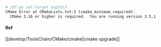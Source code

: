 ```bash
# idf.py set-target esp32c3
CMake Error at CMakeLists.txt:3 (cmake_minimum_required):
  CMake 3.16 or higher is required.  You are running version 3.5.1
```

#### Ref
[[develop/ToolsChain/CMake/cmake|cmake upgrade]]
